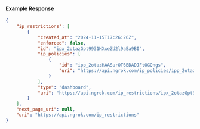 <!-- Code generated for API Clients. DO NOT EDIT. -->

#### Example Response

```json
{
	"ip_restrictions": [
		{
			"created_at": "2024-11-15T17:26:26Z",
			"enforced": false,
			"id": "ipx_2otazGpt9931HXxeZd2l9aEa9BI",
			"ip_policies": [
				{
					"id": "ipp_2otazHAASurOT6BDADJFtOGQngs",
					"uri": "https://api.ngrok.com/ip_policies/ipp_2otazHAASurOT6BDADJFtOGQngs"
				}
			],
			"type": "dashboard",
			"uri": "https://api.ngrok.com/ip_restrictions/ipx_2otazGpt9931HXxeZd2l9aEa9BI"
		}
	],
	"next_page_uri": null,
	"uri": "https://api.ngrok.com/ip_restrictions"
}
```
